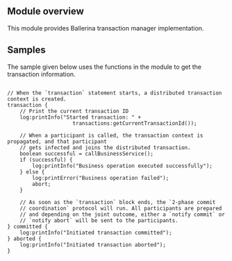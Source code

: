## Module overview

This module provides Ballerina transaction manager implementation.

## Samples

The sample given below uses the functions in the module to get the transaction information.

```ballerina

// When the `transaction` statement starts, a distributed transaction context is created.
transaction {
    // Print the current transaction ID
    log:printInfo("Started transaction: " +
                     transactions:getCurrentTransactionId());

    // When a participant is called, the transaction context is propagated, and that participant
    // gets infected and joins the distributed transaction.
    boolean successful = callBusinessService();
    if (successful) {
        log:printInfo("Business operation executed successfully");
    } else {
        log:printError("Business operation failed");
        abort;
    }

    // As soon as the `transaction` block ends, the `2-phase commit
    // coordination` protocol will run. All participants are prepared
    // and depending on the joint outcome, either a `notify commit` or
    // `notify abort` will be sent to the participants.
} committed {
    log:printInfo("Initiated transaction committed");
} aborted {
    log:printInfo("Initiated transaction aborted");
}
```
